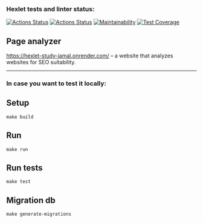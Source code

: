 ### Hexlet tests and linter status:
[![Actions Status](https://github.com/Absaidov/java-project-72/workflows/hexlet-check/badge.svg)](https://github.com/Absaidov/java-project-72/actions) [![Actions Status](https://github.com/Absaidov/java-project-72/actions/workflows/main.yml/badge.svg)](https://github.com/Absaidov/java-project-72/actions/workflows/main.yml)
[![Maintainability](https://api.codeclimate.com/v1/badges/38862922cd507bfda4d9/maintainability)](https://codeclimate.com/github/Absaidov/java-project-72/maintainability) [![Test Coverage](https://api.codeclimate.com/v1/badges/38862922cd507bfda4d9/test_coverage)](https://codeclimate.com/github/Absaidov/java-project-72/test_coverage)

## Page analyzer

https://hexlet-study-jamal.onrender.com/  – a website that analyzes websites for SEO suitability.

---

### In case you want to test it locally:


## Setup
```
make build
```
## Run
```
make run
```
## Run tests
```
make test
```
## Migration db
```
make generate-migrations
```
